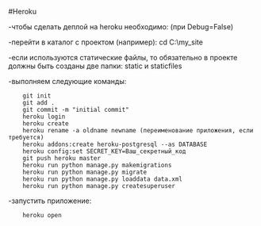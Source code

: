 #Heroku

 -чтобы сделать деплой на heroku необходимо:
            (при Debug=False)

 -перейти в каталог с проектом (например):
        cd C:\my_site

 -если используются статические файлы, то обязательно в проекте должны быть созданы две папки: static и staticfiles

 -выполняем следующие команды:

        git init
        git add .
        git commit -m "initial commit"
        heroku login
        heroku create
        heroku rename -a oldname newname (переименование приложения, если требуется)
        heroku addons:create heroku-postgresql --as DATABASE
        heroku config:set SECRET_KEY=Ваш_секретный_код
        git push heroku master
        heroku run python manage.py makemigrations
        heroku run python manage.py migrate
        heroku run python manage.py loaddata data.xml
        heroku run python manage.py createsuperuser


 -запустить приложение:
 
        heroku open
